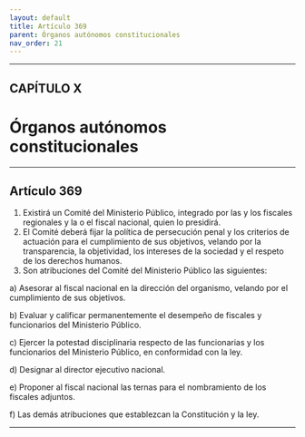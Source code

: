 ```yaml
---
layout: default
title: Artículo 369
parent: Órganos autónomos constitucionales
nav_order: 21
---
```


---

## CAPÍTULO X
# Órganos autónomos constitucionales

---

## Artículo 369

1. Existirá un Comité del Ministerio Público, integrado por las y los fiscales regionales y la o el fiscal nacional, quien lo presidirá.
2. El Comité deberá fijar la política de persecución penal y los criterios de actuación para el cumplimiento de sus objetivos, velando por la
transparencia, la objetividad, los intereses de la sociedad y el respeto de los derechos humanos.
3. Son atribuciones del Comité del Ministerio Público las siguientes:

a) Asesorar al fiscal nacional en la dirección del organismo, velando por el cumplimiento de sus objetivos.

b) Evaluar y calificar permanentemente el desempeño de fiscales y funcionarios del Ministerio Público.

c) Ejercer la potestad disciplinaria respecto de las funcionarias y los funcionarios del Ministerio Público, en conformidad con la ley.

d) Designar al director ejecutivo nacional.

e) Proponer al fiscal nacional las ternas para el nombramiento de los fiscales adjuntos.

f) Las demás atribuciones que establezcan la Constitución y la ley.

---
